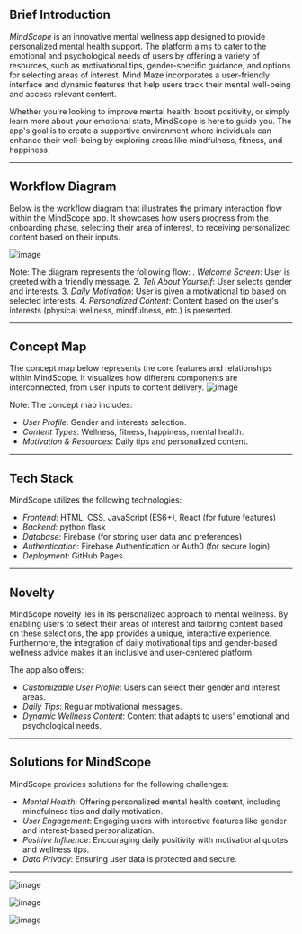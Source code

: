 ## Brief Introduction

*MindScope* is an innovative mental wellness app designed to provide personalized mental health support. The platform aims to cater to the emotional and psychological needs of users by offering a variety of resources, such as motivational tips, gender-specific guidance, and options for selecting areas of interest. Mind Maze incorporates a user-friendly interface and dynamic features that help users track their mental well-being and access relevant content.

Whether you're looking to improve mental health, boost positivity, or simply learn more about your emotional state, MindScope is here to guide you. The app's goal is to create a supportive environment where individuals can enhance their well-being by exploring areas like mindfulness, fitness, and happiness.

---

## Workflow Diagram

Below is the workflow diagram that illustrates the primary interaction flow within the MindScope app. It showcases how users progress from the onboarding phase, selecting their area of interest, to receiving personalized content based on their inputs.

![image](https://github.com/user-attachments/assets/4f56c289-3115-4349-b8e6-b9e43c643981)


Note: The diagram represents the following flow:
. *Welcome Screen*: User is greeted with a friendly message.
2. *Tell About Yourself*: User selects gender and interests.
3. *Daily Motivation*: User is given a motivational tip based on selected interests.
4. *Personalized Content*: Content based on the user's interests (physical wellness, mindfulness, etc.) is presented.

---

## Concept Map

The concept map below represents the core features and relationships within MindScope. It visualizes how different components are interconnected, from user inputs to content delivery.
![image](https://github.com/user-attachments/assets/9b28a25f-8fbf-4019-a402-df44cb821cf7)



Note: The concept map includes:
- *User Profile*: Gender and interests selection.
- *Content Types*: Wellness, fitness, happiness, mental health.
- *Motivation & Resources*: Daily tips and personalized content.

---

## Tech Stack

MindScope utilizes the following technologies:

- *Frontend*: HTML, CSS, JavaScript (ES6+), React (for future features)
- *Backend*: python flask
- *Database*: Firebase (for storing user data and preferences)
- *Authentication*: Firebase Authentication or Auth0 (for secure login)
- *Deployment*: GitHub Pages.

---
## Novelty

MindScope novelty lies in its personalized approach to mental wellness. By enabling users to select their areas of interest and tailoring content based on these selections, the app provides a unique, interactive experience. Furthermore, the integration of daily motivational tips and gender-based wellness advice makes it an inclusive and user-centered platform.

The app also offers:

- *Customizable User Profile*: Users can select their gender and interest areas.
- *Daily Tips*: Regular motivational messages.
- *Dynamic Wellness Content*: Content that adapts to users' emotional and psychological needs.

---

## Solutions for MindScope

MindScope provides solutions for the following challenges:

- *Mental Health*: Offering personalized mental health content, including mindfulness tips and daily motivation.
- *User Engagement*: Engaging users with interactive features like gender and interest-based personalization.
- *Positive Influence*: Encouraging daily positivity with motivational quotes and wellness tips.
- *Data Privacy*: Ensuring user data is protected and secure.

---

![image](https://github.com/user-attachments/assets/d656d39c-e092-45fc-928f-3d7d7b340d82)

![image](https://github.com/user-attachments/assets/24812236-697f-45c4-adb5-b869b59a2d9c)

![image](https://github.com/user-attachments/assets/139a83b9-e95b-4d05-a492-0444009f8cc9)


